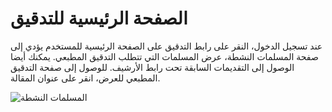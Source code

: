 # الصفحة الرئيسية للتدقيق


عند تسجيل الدخول، النقر على رابط التدقيق على الصفحة الرئيسية للمستخدم يؤدي إلى صفحة المسلمات النشطة، عرض المسلمات التي تتطلب التدقيق المطبعي. يمكنك أيضا الوصول إلى التقديمات السابقة تحت رابط الأرشيف. للوصول إلى صفحة التدقيق المطبعي للعرض، انقر على عنوان المقالة.

![المسلمات النشطة](images/chapter12/proof_1.png)
